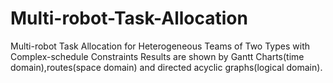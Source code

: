 # Multi-robot-Task-Allocation
Multi-robot Task Allocation for Heterogeneous Teams of Two Types with Complex-schedule Constraints
Results are shown by Gantt Charts(time domain),routes(space domain) and directed acyclic graphs(logical domain).
